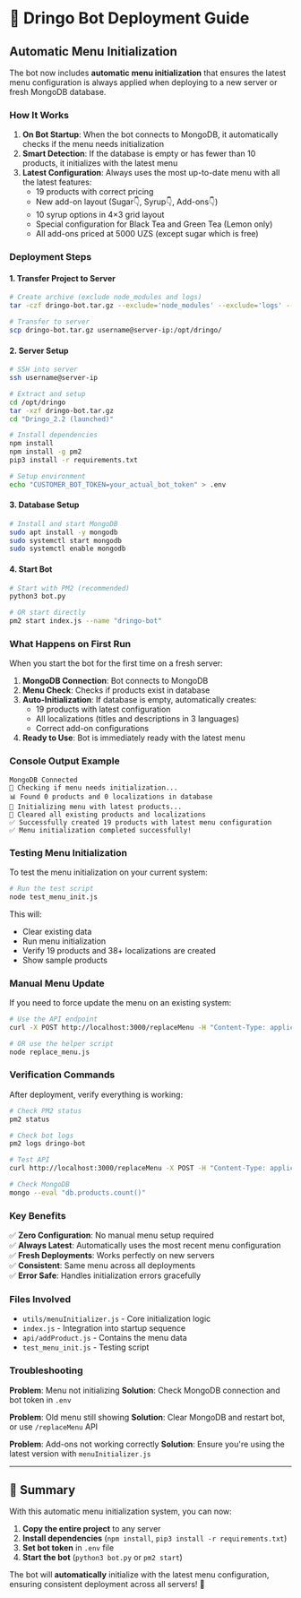 # 🚀 **Dringo Bot Deployment Guide**

## **Automatic Menu Initialization**

The bot now includes **automatic menu initialization** that ensures the latest menu configuration is always applied when deploying to a new server or fresh MongoDB database.

### **How It Works**

1. **On Bot Startup**: When the bot connects to MongoDB, it automatically checks if the menu needs initialization
2. **Smart Detection**: If the database is empty or has fewer than 10 products, it initializes with the latest menu
3. **Latest Configuration**: Always uses the most up-to-date menu with all the latest features:
   - 19 products with correct pricing
   - New add-on layout (Sugar👇, Syrup👇, Add-ons👇)
   - 10 syrup options in 4×3 grid layout
   - Special configuration for Black Tea and Green Tea (Lemon only)
   - All add-ons priced at 5000 UZS (except sugar which is free)

### **Deployment Steps**

#### **1. Transfer Project to Server**
```bash
# Create archive (exclude node_modules and logs)
tar -czf dringo-bot.tar.gz --exclude='node_modules' --exclude='logs' --exclude='latest\ db' --exclude='.git' "Dringo_2.2 (launched)"

# Transfer to server
scp dringo-bot.tar.gz username@server-ip:/opt/dringo/
```

#### **2. Server Setup**
```bash
# SSH into server
ssh username@server-ip

# Extract and setup
cd /opt/dringo
tar -xzf dringo-bot.tar.gz
cd "Dringo_2.2 (launched)"

# Install dependencies
npm install
npm install -g pm2
pip3 install -r requirements.txt

# Setup environment
echo "CUSTOMER_BOT_TOKEN=your_actual_bot_token" > .env
```

#### **3. Database Setup**
```bash
# Install and start MongoDB
sudo apt install -y mongodb
sudo systemctl start mongodb
sudo systemctl enable mongodb
```

#### **4. Start Bot**
```bash
# Start with PM2 (recommended)
python3 bot.py

# OR start directly
pm2 start index.js --name "dringo-bot"
```

### **What Happens on First Run**

When you start the bot for the first time on a fresh server:

1. **MongoDB Connection**: Bot connects to MongoDB
2. **Menu Check**: Checks if products exist in database
3. **Auto-Initialization**: If database is empty, automatically creates:
   - 19 products with latest configuration
   - All localizations (titles and descriptions in 3 languages)
   - Correct add-on configurations
4. **Ready to Use**: Bot is immediately ready with the latest menu

### **Console Output Example**

```
MongoDB Connected
🔄 Checking if menu needs initialization...
📊 Found 0 products and 0 localizations in database
🚀 Initializing menu with latest products...
🧹 Cleared all existing products and localizations
✅ Successfully created 19 products with latest menu configuration
✅ Menu initialization completed successfully!
```

### **Testing Menu Initialization**

To test the menu initialization on your current system:

```bash
# Run the test script
node test_menu_init.js
```

This will:
- Clear existing data
- Run menu initialization
- Verify 19 products and 38+ localizations are created
- Show sample products

### **Manual Menu Update**

If you need to force update the menu on an existing system:

```bash
# Use the API endpoint
curl -X POST http://localhost:3000/replaceMenu -H "Content-Type: application/json"

# OR use the helper script
node replace_menu.js
```

### **Verification Commands**

After deployment, verify everything is working:

```bash
# Check PM2 status
pm2 status

# Check bot logs
pm2 logs dringo-bot

# Test API
curl http://localhost:3000/replaceMenu -X POST -H "Content-Type: application/json"

# Check MongoDB
mongo --eval "db.products.count()"
```

### **Key Benefits**

✅ **Zero Configuration**: No manual menu setup required  
✅ **Always Latest**: Automatically uses the most recent menu configuration  
✅ **Fresh Deployments**: Works perfectly on new servers  
✅ **Consistent**: Same menu across all deployments  
✅ **Error Safe**: Handles initialization errors gracefully  

### **Files Involved**

- `utils/menuInitializer.js` - Core initialization logic
- `index.js` - Integration into startup sequence
- `api/addProduct.js` - Contains the menu data
- `test_menu_init.js` - Testing script

### **Troubleshooting**

**Problem**: Menu not initializing
**Solution**: Check MongoDB connection and bot token in `.env`

**Problem**: Old menu still showing
**Solution**: Clear MongoDB and restart bot, or use `/replaceMenu` API

**Problem**: Add-ons not working correctly
**Solution**: Ensure you're using the latest version with `menuInitializer.js`

---

## **🎯 Summary**

With this automatic menu initialization system, you can now:

1. **Copy the entire project** to any server
2. **Install dependencies** (`npm install`, `pip3 install -r requirements.txt`)
3. **Set bot token** in `.env` file
4. **Start the bot** (`python3 bot.py` or `pm2 start`)

The bot will **automatically** initialize with the latest menu configuration, ensuring consistent deployment across all servers! 🚀
